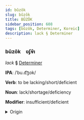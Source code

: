 ```yaml
---
id: bûzôk
slug: bûzôk
title: BÛZÔK
sidebar_position: 608
tags: [bûzôk, Determiner, Koreic]
description: lack § Determiner
---
```


### bûzôk&emsp;<span kind="abugida">ʋʄⱴ̑ı</span>

*lack* **§** [Determiner](../../tags/Determiner)

**IPA**: /ˈbu.d͡ʒok/

**Verb**: to be lacking/short/deficient

**Noun**: lack/shortage/deficiency

**Modifier**: insufficient/deficient

<details>
    <summary>Origin</summary>
    Korean 부족 [pud͡ʑo̞k̚]<br/>
    <em>Koreic Language Family</em>
</details>